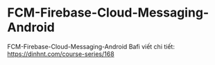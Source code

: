 # FCM-Firebase-Cloud-Messaging-Android
FCM-Firebase-Cloud-Messaging-Android
Bafi viết chi tiết: https://dinhnt.com/course-series/168
